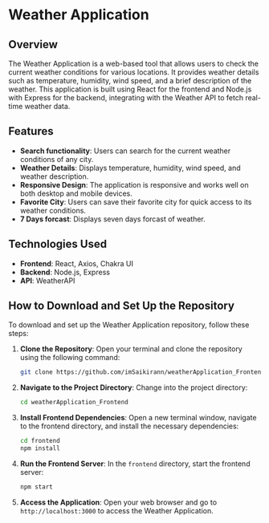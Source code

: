 # Weather Application

## Overview

The Weather Application is a web-based tool that allows users to check the current weather conditions for various locations. It provides weather details such as temperature, humidity, wind speed, and a brief description of the weather. This application is built using React for the frontend and Node.js with Express for the backend, integrating with the Weather API to fetch real-time weather data.

## Features

- **Search functionality**: Users can search for the current weather conditions of any city.
- **Weather Details**: Displays temperature, humidity, wind speed, and weather description.
- **Responsive Design**: The application is responsive and works well on both desktop and mobile devices.
- **Favorite City**: Users can save their favorite city for quick access to its weather conditions.
- **7 Days forcast**: Displays seven days forcast of weather.

## Technologies Used

- **Frontend**: React, Axios, Chakra UI
- **Backend**: Node.js, Express
- **API**: WeatherAPI

## How to Download and Set Up the Repository

To download and set up the Weather Application repository, follow these steps:

1. **Clone the Repository**:
    Open your terminal and clone the repository using the following command:
    ```bash
    git clone https://github.com/imSaikirann/weatherApplication_Frontend
    ```

2. **Navigate to the Project Directory**:
    Change into the project directory:
    ```bash
    cd weatherApplication_Frontend
    ```



3. **Install Frontend Dependencies**:
    Open a new terminal window, navigate to the frontend directory, and install the necessary dependencies:
    ```bash
    cd frontend
    npm install
    ```



4. **Run the Frontend Server**:
    In the `frontend` directory, start the frontend server:
    ```bash
    npm start
    ```

5. **Access the Application**:
    Open your web browser and go to `http://localhost:3000` to access the Weather Application.


